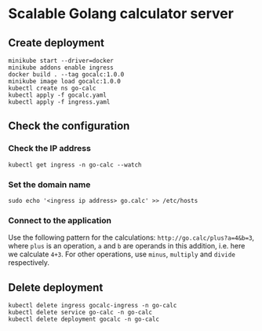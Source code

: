# Scalable Golang calculator server

## Create deployment

```shell
minikube start --driver=docker
minikube addons enable ingress
docker build . --tag gocalc:1.0.0
minikube image load gocalc:1.0.0
kubectl create ns go-calc
kubectl apply -f gocalc.yaml
kubectl apply -f ingress.yaml
```

## Check the configuration

### Check the IP address

```shell
kubectl get ingress -n go-calc --watch
```

### Set the domain name

```shell
sudo echo '<ingress ip address> go.calc' >> /etc/hosts
```

### Connect to the application

Use the following pattern for the calculations:
`http://go.calc/plus?a=4&b=3`, where `plus` is an operation, `a` and `b` are operands in this addition, i.e. here we calculate `4+3`.
For other operations, use `minus`, `multiply` and `divide` respectively.

## Delete deployment

```shell
kubectl delete ingress gocalc-ingress -n go-calc
kubectl delete service go-calc -n go-calc
kubectl delete deployment gocalc -n go-calc
```
